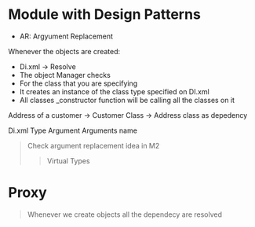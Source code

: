 # Module with Design Patterns

* AR: Argyument Replacement

Whenever the objects are created:
* Di.xml -> Resolve
* The object Manager checks
* For the class that you are specifying
* It creates an instance of the class type specified on DI.xml
* All classes _constructor function will be calling all the classes on it



Address of a customer
-> Customer Class
   -> Address class as depedency

Di.xml
Type
Argument
Arguments name

> Check argument replacement idea in M2
>> Virtual Types



# Proxy
> Whenever we create objects all the dependecy are resolved
